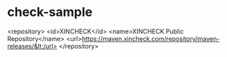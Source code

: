 # check-sample
&lt;repository>     &lt;id>XINCHECK&lt;/id>     &lt;name>XINCHECK Public Repository&lt;/name>     &lt;url>https://maven.xincheck.com/repository/maven-releases/&lt;/url> &lt;/repository>
